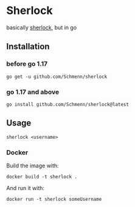 # Sherlock

basically [sherlock](https://github.com/sherlock-project/sherlock), but in go

## Installation

### before go 1.17
`go get -u github.com/Schmenn/sherlock`

### go 1.17 and above
`go install github.com/Schmenn/sherlock@latest`

## Usage

`sherlock <username>`

### Docker

Build the image with:

`docker build -t sherlock .`

And run it with:

`docker run -t sherlock someUsername`
